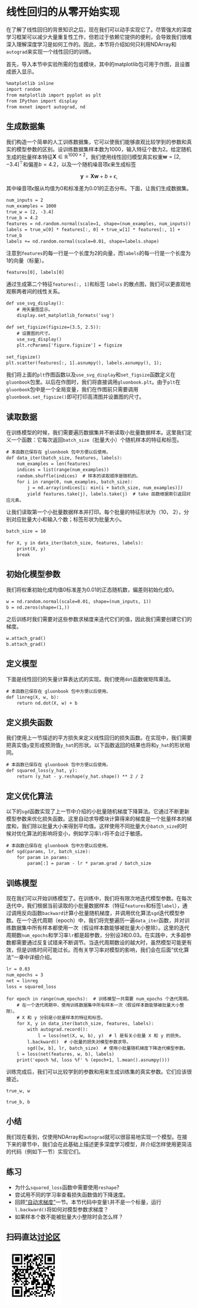 # 线性回归的从零开始实现

在了解了线性回归的背景知识之后，现在我们可以动手实现它了。尽管强大的深度学习框架可以减少大量重复性工作，但若过于依赖它提供的便利，会导致我们很难深入理解深度学习是如何工作的。因此，本节将介绍如何只利用NDArray和`autograd`来实现一个线性回归的训练。

首先，导入本节中实验所需的包或模块，其中的matplotlib包可用于作图，且设置成嵌入显示。

```{.python .input  n=1}
%matplotlib inline
import random
from matplotlib import pyplot as plt
from IPython import display
from mxnet import autograd, nd
```

## 生成数据集

我们构造一个简单的人工训练数据集，它可以使我们能够直观比较学到的参数和真实的模型参数的区别。设训练数据集样本数为1000，输入特征个数为2。给定随机生成的批量样本特征$\boldsymbol{X} \in \mathbb{R}^{1000 \times 2}$，我们使用线性回归模型真实权重$\boldsymbol{w} = [2, -3.4]^\top$和偏差$b = 4.2$，以及一个随机噪音项$\epsilon$来生成标签

$$\boldsymbol{y} = \boldsymbol{X}\boldsymbol{w} + b + \epsilon,$$

其中噪音项$\epsilon$服从均值为0和标准差为0.01的正态分布。下面，让我们生成数据集。

```{.python .input  n=2}
num_inputs = 2
num_examples = 1000
true_w = [2, -3.4]
true_b = 4.2
features = nd.random.normal(scale=1, shape=(num_examples, num_inputs))
labels = true_w[0] * features[:, 0] + true_w[1] * features[:, 1] + true_b
labels += nd.random.normal(scale=0.01, shape=labels.shape)
```

注意到`features`的每一行是一个长度为2的向量，而`labels`的每一行是一个长度为1的向量（标量）。

```{.python .input  n=3}
features[0], labels[0]
```

通过生成第二个特征`features[:, 1]`和标签 `labels` 的散点图，我们可以更直观地观察两者间的线性关系。

```{.python .input  n=4}
def use_svg_display():
    # 用矢量图显示。
    display.set_matplotlib_formats('svg')

def set_figsize(figsize=(3.5, 2.5)):
    # 设置图的尺寸。
    use_svg_display()
    plt.rcParams['figure.figsize'] = figsize

set_figsize()
plt.scatter(features[:, 1].asnumpy(), labels.asnumpy(), 1); 
```

我们将上面的`plt`作图函数以及`use_svg_display`和`set_figsize`函数定义在`gluonbook`包里。以后在作图时，我们将直接调用`gluonbook.plt`。由于`plt`在`gluonbook`包中是一个全局变量，我们在作图前只需要调用`gluonbook.set_figsize()`即可打印高清图并设置图的尺寸。


## 读取数据

在训练模型的时候，我们需要遍历数据集并不断读取小批量数据样本。这里我们定义一个函数：它每次返回`batch_size`（批量大小）个随机样本的特征和标签。

```{.python .input  n=5}
# 本函数已保存在 gluonbook 包中方便以后使用。
def data_iter(batch_size, features, labels):
    num_examples = len(features)
    indices = list(range(num_examples))
    random.shuffle(indices)  # 样本的读取顺序是随机的。
    for i in range(0, num_examples, batch_size):
        j = nd.array(indices[i: min(i + batch_size, num_examples)])        
        yield features.take(j), labels.take(j)  # take 函数根据索引返回对应元素。
```

让我们读取第一个小批量数据样本并打印。每个批量的特征形状为（10， 2），分别对应批量大小和输入个数；标签形状为批量大小。

```{.python .input  n=6}
batch_size = 10

for X, y in data_iter(batch_size, features, labels):
    print(X, y)
    break
```

## 初始化模型参数

我们将权重初始化成均值0标准差为0.01的正态随机数，偏差则初始化成0。

```{.python .input  n=7}
w = nd.random.normal(scale=0.01, shape=(num_inputs, 1))
b = nd.zeros(shape=(1,))
```

之后训练时我们需要对这些参数求梯度来迭代它们的值，因此我们需要创建它们的梯度。

```{.python .input  n=8}
w.attach_grad()
b.attach_grad()
```

## 定义模型

下面是线性回归的矢量计算表达式的实现。我们使用`dot`函数做矩阵乘法。

```{.python .input  n=9}
# 本函数已保存在 gluonbook 包中方便以后使用。
def linreg(X, w, b): 
    return nd.dot(X, w) + b 
```

## 定义损失函数

我们使用上一节描述的平方损失来定义线性回归的损失函数。在实现中，我们需要把真实值`y`变形成预测值`y_hat`的形状。以下函数返回的结果也将和`y_hat`的形状相同。

```{.python .input  n=10}
# 本函数已保存在 gluonbook 包中方便以后使用。
def squared_loss(y_hat, y): 
    return (y_hat - y.reshape(y_hat.shape)) ** 2 / 2
```

## 定义优化算法

以下的`sgd`函数实现了上一节中介绍的小批量随机梯度下降算法。它通过不断更新模型参数来优化损失函数。这里自动求导模块计算得来的梯度是一个批量样本的梯度和，我们除以批量大小来得到平均值。这样使用不同批量大小`batch_size`的时候对优化算法的影响将变小，例如学习率`lr`将不会过于敏感。

```{.python .input  n=11}
# 本函数已保存在 gluonbook 包中方便以后使用。
def sgd(params, lr, batch_size):
    for param in params:
        param[:] = param - lr * param.grad / batch_size
```

## 训练模型

现在我们可以开始训练模型了。在训练中，我们将有限次地迭代模型参数。在每次迭代中，我们根据当前读取的小批量数据样本（特征`features`和标签`label`），通过调用反向函数`backward`计算小批量随机梯度，并调用优化算法`sgd`迭代模型参数。在一个迭代周期（epoch）中，我们将完整遍历一遍`data_iter`函数，并对训练数据集中所有样本都使用一次（假设样本数能够被批量大小整除）。这里的迭代周期数`num_epochs`和学习率`lr`都是超参数，分别设3和0.03。在实践中，大多超参数都需要通过反复试错来不断调节。当迭代周期数设的越大时，虽然模型可能更有效，但是训练时间可能过长。而有关学习率对模型的影响，我们会在后面“优化算法”一章中详细介绍。

```{.python .input  n=12}
lr = 0.03
num_epochs = 3
net = linreg
loss = squared_loss

for epoch in range(num_epochs):  # 训练模型一共需要 num_epochs 个迭代周期。
    # 在一个迭代周期中，使用训练数据集中所有样本一次（假设样本数能够被批量大小整除）。
    # X 和 y 分别是小批量样本的特征和标签。
    for X, y in data_iter(batch_size, features, labels):
        with autograd.record():            
            l = loss(net(X, w, b), y)  # l 是有关小批量 X 和 y 的损失。        
        l.backward()  # 小批量的损失对模型参数求导。        
        sgd([w, b], lr, batch_size)  # 使用小批量随机梯度下降迭代模型参数。
    l = loss(net(features, w, b), labels)
    print('epoch %d, loss %f' % (epoch+1, l.mean().asnumpy()))
```

训练完成后，我们可以比较学到的参数和用来生成训练集的真实参数。它们应该很接近。

```{.python .input  n=13}
true_w, w
```

```{.python .input  n=14}
true_b, b
```

## 小结

我们现在看到，仅使用NDArray和`autograd`就可以很容易地实现一个模型。在接下来的章节中，我们会在此基础上描述更多深度学习模型，并介绍怎样使用更简洁的代码（例如下一节）实现它们。


## 练习

* 为什么`squared_loss`函数中需要使用`reshape`?
* 尝试用不同的学习率查看损失函数值的下降速度。
* 回顾[“自动求梯度”](../chapter_prerequisite/autograd.md)一节。本节代码中变量`l`并不是一个标量，运行`l.backward()`将如何对模型参数求梯度？
* 如果样本个数不能被批量大小整除时会怎么样？


## 扫码直达[讨论区](https://discuss.gluon.ai/t/topic/743)

![](../img/qr_linear-regression-scratch.svg)
